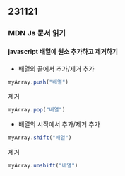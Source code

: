 ## 231121
### MDN Js 문서 읽기
#### javascript 배열에 원소 추가하고 제거하기

- 배열의 끝에서 추가/제거 
추가
```js
myArray.push("배열")
```
제거
```js
myArray.pop("배열")
```

- 배열의 시작에서 추가/제거
추가
```js
myArray.shift("배열")
```
제거
```js
myArray.unshift("배열")
```
